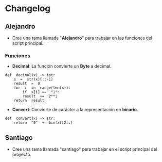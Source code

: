 # Changelog

## Alejandro
- Cree una rama llamada "**Alejandro**" para trabajar en las funciones del script principal.
### Funciones
- **Decimal**: La función convierte un **Byte** a decimal.
```
def  decimal(x) -> int:
    x  =  str(x)[::-1]
    result  =  0
    for  i  in  range(len(x)):
        if  x[i] ==  "1":
        result  +=  2**i
    return  result
```
- **Convert**: Convierte de carácter a la representación en **binario**.
```
def  convert(x) -> str:
    return  "0"  +  bin(x)[2::]
```

## Santiago
- Cree una rama llamada "santiago" para trabajar en el script principal del proyecto.